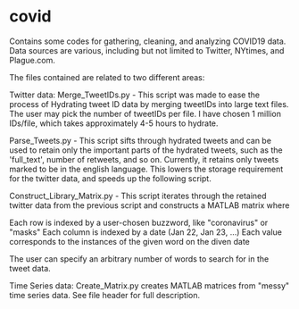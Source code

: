 # covid
Contains some codes for gathering, cleaning, and analyzing COVID19 data.  Data sources are various, including but not limited to Twitter, NYtimes, and Plague.com.

The files contained are related to two different areas:

Twitter data:
Merge_TweetIDs.py - This script was made to ease the process of Hydrating tweet ID data by merging tweetIDs into large text files.  The user may pick the number of tweetIDs per file. I have chosen 1 million IDs/file, which takes approximately 4-5 hours to hydrate.

Parse_Tweets.py - This script sifts through hydrated tweets and can be used to retain only the important parts of the hydrated tweets, such as the 'full_text', number of retweets, and so on.  Currently, it retains only tweets marked to be in the english language.  This lowers the storage requirement for the twitter data, and speeds up the following script. 

Construct_Library_Matrix.py - This script iterates through the retained twitter data from the previous script and constructs a MATLAB matrix where 

Each row is indexed by a user-chosen buzzword, like "coronavirus" or "masks"
Each column is indexed by a date (Jan 22, Jan 23, ...)
Each value corresponds to the instances of the given word on the diven date

The user can specify an arbitrary number of words to search for in the tweet data.  

Time Series data:
Create_Matrix.py creates MATLAB matrices from "messy" time series data.  See file header for full description. 
